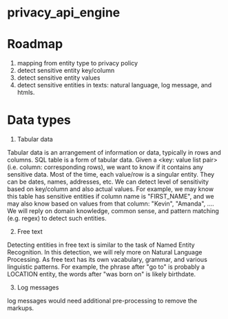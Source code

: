 # privacy_api_engine

# Roadmap
1. mapping from entity type to privacy policy
2. detect sensitive entity key/column
3. detect sensitive entity values
4. detect sensitive entities in texts: natural language, log message, and htmls. 

# Data types
1. Tabular data

Tabular data is an arrangement of information or data, typically in rows and columns. SQL table is a form of tabular data. Given a <key: value list pair> (i.e. column: corresponding rows), we want to know if it contains any sensitive data. Most of the time, each value/row is a singular entity. They can be dates, names, addresses, etc. We can detect level of sensitivity based on key/column and also actual values. For example, we may know this table has sensitive entities if column name is "FIRST_NAME", and we may also know based on values from that column: "Kevin", "Amanda", .... We will reply on domain knowledge, common sense, and pattern matching (e.g. regex) to detect such entities. 

2. Free text

Detecting entities in free text is similar to the task of Named Entity Recognition. In this detection, we will rely more on Natural Language Processing. As free text has its own vacabulary, grammar, and various linguistic patterns. For example, the phrase after "go to" is probably a LOCATION entity, the words after "was born on" is likely birthdate. 

3. Log messages

log messages would need additional pre-processing to remove the markups.  

